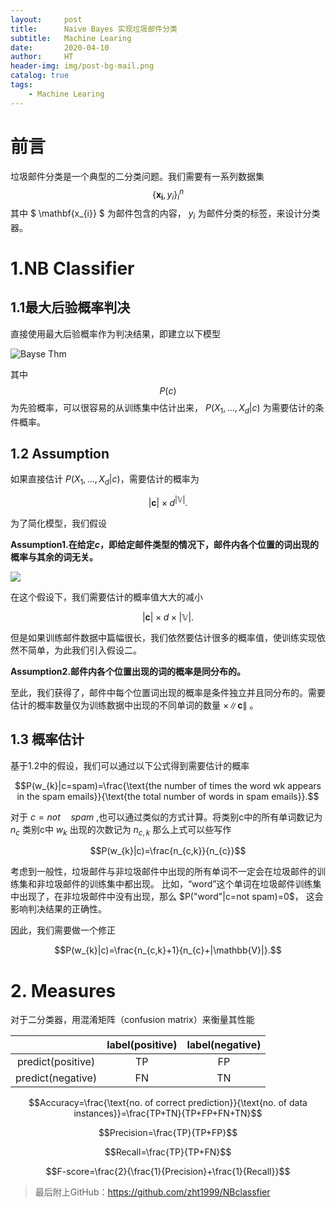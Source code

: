 ```yaml
---
layout:     post
title:      Naive Bayes 实现垃圾邮件分类
subtitle:   Machine Learing
date:       2020-04-10
author:     HT
header-img: img/post-bg-mail.png
catalog: true
tags:
    - Machine Learing
---
```

# 前言

垃圾邮件分类是一个典型的二分类问题。我们需要有一系列数据集
$$ \{\mathbf{x_{i}},y_{i}\}_{i}^{n}$$
其中
$ \mathbf{x_{i}} $
为邮件包含的内容，
$y_{i}$
为邮件分类的标签，来设计分类器。

# 1.NB Classifier

## 1.1最大后验概率判决

直接使用最大后验概率作为判决结果，即建立以下模型

![Bayse Thm](../../../../img/2020-04-10/NB_1.PNG)

其中
$$P(c)$$
为先验概率，可以很容易的从训练集中估计出来，
$P(X_{1},\ldots,X_{d}|c)$
为需要估计的条件概率。

## 1.2 Assumption 

如果直接估计
$P(X_{1},\ldots,X_{d}|c)$，需要估计的概率为

$$|\mathbf{c}|\times d^{|\mathbb{V}|}.$$

为了简化模型，我们假设

**Assumption1.在给定$c$，即给定邮件类型的情况下，邮件内各个位置的词出现的概率与其余的词无关。**

![](../../../../img/2020-04-10/NB_2.PNG)

在这个假设下，我们需要估计的概率值大大的减小

$$|\mathbf{c}|\times d \times |\mathbb{V}|.$$

但是如果训练邮件数据中篇幅很长，我们依然要估计很多的概率值，使训练实现依然不简单，为此我们引入假设二。

**Assumption2.邮件内各个位置出现的词的概率是同分布的。**

至此，我们获得了，邮件中每个位置词出现的概率是条件独立并且同分布的。需要估计的概率数量仅为训练数据中出现的不同单词的数量
$\times\|\mathbf{c}\|$
。

## 1.3 概率估计

基于1.2中的假设，我们可以通过以下公式得到需要估计的概率

$$P(w_{k}|c=spam)=\frac{\text{the number of times the word wk appears in the spam emails}}{\text{the total number of words in spam emails}}.$$

对于
$c=not\quad spam$
,也可以通过类似的方式计算。将类别c中的所有单词数记为
$n_{c}$
类别c中
$w_{k}$
出现的次数记为
$n_{c,k}$
那么上式可以些写作

$$P(w_{k}|c)=\frac{n_{c,k}}{n_{c}}$$

考虑到一般性，垃圾邮件与非垃圾邮件中出现的所有单词不一定会在垃圾邮件的训练集和非垃圾邮件的训练集中都出现。
比如，“word”这个单词在垃圾邮件训练集中出现了，在非垃圾邮件中没有出现，那么
$P("word"|c=not spam)=0$，
这会影响判决结果的正确性。

因此，我们需要做一个修正

$$P(w_{k}|c)=\frac{n_{c,k}+1}{n_{c}+|\mathbb{V}|}.$$

# 2. Measures 

对于二分类器，用混淆矩阵（confusion matrix）来衡量其性能

||label(positive)|label(negative)|
|:---:|:---:|:---:|
|predict(positive)|TP|FP|
|predict(negative)|FN|TN|

$$Accuracy=\frac{\text{no. of correct prediction}}{\text{no. of data instances}}=\frac{TP+TN}{TP+FP+FN+TN}$$

$$Precision=\frac{TP}{TP+FP}$$

$$Recall=\frac{TP}{TP+FN}$$

$$F-score=\frac{2}{\frac{1}{Precision}+\frac{1}{Recall}}$$

>最后附上GitHub：<https://github.com/zht1999/NBclassfier>
